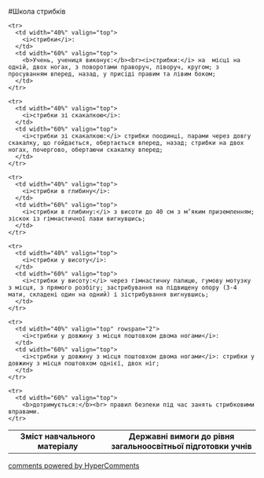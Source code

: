 <div id="hypercomments_widget" class="js-hypercomments-widget invisible"></div>

#Школа стрибків

<table>
  <body>
    <tr>
      <td width="40%" align="center" valign="top">
        <b>Зміст навчального матеріалу</b>
      </td>
      <td width="60%" align="center" valign="top">
        <b>Державні вимоги до рівня загальноосвітньої підготовки учнів</b>
      </td>
    </tr>

    <tr>
      <td width="40%" valign="top">
        <i>стрибки</i>:
      </td>
      <td width="60%" valign="top">
        <b>Учень, учениця виконує:</b><br><i>стрибки:</i> на  місці на одній, двох ногах, з поворотами праворуч, ліворуч, кругом; з просуванням вперед, назад, у присіді правим та лівим боком;
      </td>
    </tr>

    <tr>
      <td width="40%" valign="top">
        <i>стрибки зі скакалкою</i>:
      </td>
      <td width="60%" valign="top">
        <i>cтрибки зі скакалкою:</i> стрибки поодинці, парами через довгу скакалку, що гойдається, обертається вперед, назад; стрибки на двох ногах, почергово, обертаючи скакалку вперед;
      </td>
    </tr>

    <tr>
      <td width="40%" valign="top">
        <i>стрибки в глибину</i>:
      </td>
      <td width="60%" valign="top">
        <i>стрибки в глибину:</i> з висоти до 40 см з м’яким приземленням; зіскок із гімнастичної лави вигнувшись;
      </td>
    </tr>

    <tr>
      <td width="40%" valign="top">
        <i>стрибки у висоту</i>:
      </td>
      <td width="60%" valign="top">
        <i>стрибки у висоту:</i> через гімнастичну палицю, гумову мотузку з місця, з прямого розбігу; застрибування на підвищену опору (3-4 мати, складені один на одний) і зістрибування вигнувшись;
      </td>
    </tr>

    <tr>
      <td width="40%" valign="top" rowspan="2">
        <i>стрибки у довжину з місця поштовхом двома ногами</i>:
      </td>
      <td width="60%" valign="top">
        <i>стрибки у довжину з місця поштовхом двома ногами</i>: стрибки у довжину з місця поштовхом однієї, двох ніг;
      </td>
    </tr>

    <tr>
      <td width="60%" valign="top">
        <b>дотримується:</b><br> правил безпеки під час занять стрибковими вправами.
    </tr>
  </body>
</table>

<div class="js-hypercomments-container">
    <a href="http://hypercomments.com" class="hc-link" title="comments widget">comments powered by HyperComments</a>
</div>